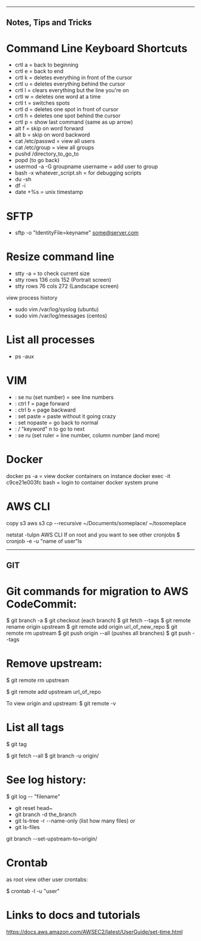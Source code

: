 ----------------------
Notes, Tips and Tricks
----------------------

# Command Line Keyboard Shortcuts

- crtl a = back to beginning
- crtl e = back to end
- crtl k = deletes everything in front of the cursor
- crtl u = deletes everything behind the cursor
- crtl l = clears everything but the line you're on
- crtl w = deletes one word at a time
- crtl t = switches spots
- crtl d = deletes one spot in front of cursor
- crtl h = deletes one spot behind the cursor
- crtl p = show last command (same as up arrow)
- alt f = skip on word forward
- alt b = skip on word backword
- cat /etc/passwd = view all users
- cat /etc/group = view all groups
- pushd /directory_to_go_to
- popd (to go back)
- usermod -a -G groupname username = add user to group
- bash -x whatever_script.sh = for debugging scripts
- du -sh
- df -i
- date +%s = unix timestamp 

# SFTP
- sftp -o "IdentityFile=keyname" some@server.com

# Resize command line
- stty -a = to check current size
- stty rows 136 cols 152 (Portrait screen) 
- stty rows 76 cols 272 (Landscape screen)

view process history
- sudo vim /var/log/syslog (ubuntu)
- sudo vim /var/log/messages (centos)

# List all processes
- ps -aux

# VIM
- : se nu (set number) = see line numbers
- : ctrl f = page forward
- : ctrl b = page backward
- : set paste = paste without it going crazy
- : set nopaste = go back to normal
- : / "keyword" n to go to next
- : se ru (set ruler = line number, column number (and more)

# Docker
docker ps -a = view docker containers on instance
docker exec -it c9ce21e003fc bash = login to container
docker system prune

# AWS CLI 
copy s3
aws s3 cp --recursive ~/Documents/someplace/ ~/tosomeplace

netstat -tulpn
AWS CLI 
If on root and you want to see other cronjobs
$ cronjob -e -u "name of user"ls

-------
GIT
-------
# Git commands for migration to AWS CodeCommit:

$ git branch -a
$ git checkout (each branch)
$ git fetch --tags
$ git remote rename origin upstream
$ git remote add origin url_of_new_repo
$ git remote rm upstream
$ git push origin --all (pushes all branches)
$ git push --tags

# Remove upstream:
$ git remote rm upstream

$ git remote add upstream url_of_repo

To view origin and upstream:
$ git remote -v

# List all tags
$ git tag

$ git fetch --all
$ git branch -u origin/<branch>

# See log history:
$ git log -- "filename"


- git reset head~
- git branch -d the_branch
- git ls-tree -r --name-only <branch> (list how many files)
or
- git ls-files


git branch --set-upstream-to=origin/<branch>

# Crontab
as root view other user crontabs:

$ crontab -l -u "user"

# Links to docs and tutorials
https://docs.aws.amazon.com/AWSEC2/latest/UserGuide/set-time.html

